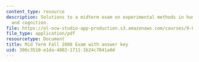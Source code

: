 ```yaml
---
content_type: resource
description: Solutions to a midterm exam on experimental methods in human perception
  and cognition.
file: https://ol-ocw-studio-app-production.s3.amazonaws.com/courses/9-63-laboratory-in-visual-cognition-fall-2009/306c3510e1da480217111b24c7041a0d_MIT9_63F09_exam03.pdf
file_type: application/pdf
resourcetype: Document
title: Mid Term Fall 2008 Exam with answer key
uid: 306c3510-e1da-4802-1711-1b24c7041a0d
---
```

